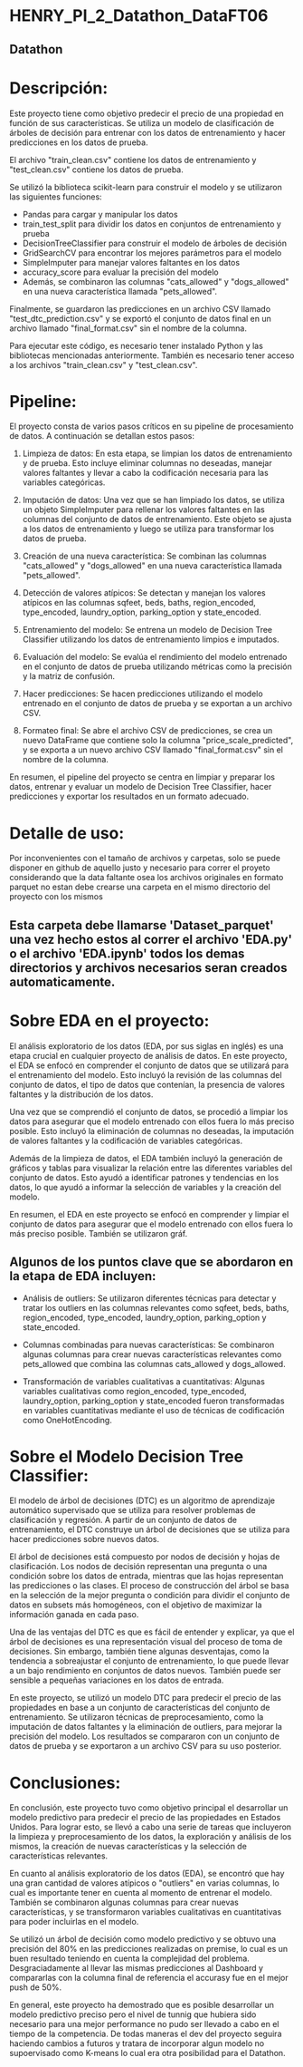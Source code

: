 # HENRY_PI_2_Datathon_DataFT06

## Datathon

# Descripción:
Este proyecto tiene como objetivo predecir el precio de una propiedad en función de sus características. Se utiliza un modelo de clasificación de árboles de decisión para entrenar con los datos de entrenamiento y hacer predicciones en los datos de prueba.

El archivo "train_clean.csv" contiene los datos de entrenamiento y "test_clean.csv" contiene los datos de prueba.

Se utilizó la biblioteca scikit-learn para construir el modelo y se utilizaron las siguientes funciones:

- Pandas para cargar y manipular los datos
- train_test_split para dividir los datos en conjuntos de entrenamiento y prueba
- DecisionTreeClassifier para construir el modelo de árboles de decisión
- GridSearchCV para encontrar los mejores parámetros para el modelo
- SimpleImputer para manejar valores faltantes en los datos
- accuracy_score para evaluar la precisión del modelo
- Además, se combinaron las columnas "cats_allowed" y "dogs_allowed" en una nueva característica llamada "pets_allowed".

Finalmente, se guardaron las predicciones en un archivo CSV llamado "test_dtc_prediction.csv" y se exportó el conjunto de datos final en un archivo llamado "final_format.csv" sin el nombre de la columna.

Para ejecutar este código, es necesario tener instalado Python y las bibliotecas mencionadas anteriormente. También es necesario tener acceso a los archivos "train_clean.csv" y "test_clean.csv".

# Pipeline:
El proyecto consta de varios pasos críticos en su pipeline de procesamiento de datos. A continuación se detallan estos pasos:

1. Limpieza de datos: En esta etapa, se limpian los datos de entrenamiento y de prueba. Esto incluye eliminar columnas no deseadas, manejar valores faltantes y llevar a cabo la codificación necesaria para las variables categóricas.

2. Imputación de datos: Una vez que se han limpiado los datos, se utiliza un objeto SimpleImputer para rellenar los valores faltantes en las columnas del conjunto de datos de entrenamiento. Este objeto se ajusta a los datos de entrenamiento y luego se utiliza para transformar los datos de prueba.

3. Creación de una nueva característica: Se combinan las columnas "cats_allowed" y "dogs_allowed" en una nueva característica llamada "pets_allowed".

4. Detección de valores atípicos: Se detectan y manejan los valores atípicos en las columnas sqfeet, beds, baths, region_encoded, type_encoded, laundry_option, parking_option y state_encoded.

5. Entrenamiento del modelo: Se entrena un modelo de Decision Tree Classifier utilizando los datos de entrenamiento limpios e imputados.

6. Evaluación del modelo: Se evalúa el rendimiento del modelo entrenado en el conjunto de datos de prueba utilizando métricas como la precisión y la matriz de confusión.

7. Hacer predicciones: Se hacen predicciones utilizando el modelo entrenado en el conjunto de datos de prueba y se exportan a un archivo CSV.

8. Formateo final: Se abre el archivo CSV de predicciones, se crea un nuevo DataFrame que contiene solo la columna "price_scale_predicted", y se exporta a un nuevo archivo CSV llamado "final_format.csv" sin el nombre de la columna.

En resumen, el pipeline del proyecto se centra en limpiar y preparar los datos, entrenar y evaluar un modelo de Decision Tree Classifier, hacer predicciones y exportar los resultados en un formato adecuado.

# Detalle de uso:
Por inconvenientes con el tamaño de archivos y carpetas, solo se puede disponer en github de aquello justo y necesario para correr el proyeto
considerando que la data faltante osea los archivos originales en formato parquet no estan debe crearse una carpeta en el mismo directorio del proyecto con los mismos
## Esta carpeta debe llamarse 'Dataset_parquet' una vez hecho estos al correr el archivo 'EDA.py' o el archivo 'EDA.ipynb' todos los demas directorios y archivos necesarios seran creados automaticamente.

# Sobre EDA en el proyecto:
El análisis exploratorio de los datos (EDA, por sus siglas en inglés) es una etapa crucial en cualquier proyecto de análisis de datos. En este proyecto, el EDA se enfocó en comprender el conjunto de datos que se utilizará para el entrenamiento del modelo. Esto incluyó la revisión de las columnas del conjunto de datos, el tipo de datos que contenían, la presencia de valores faltantes y la distribución de los datos.

Una vez que se comprendió el conjunto de datos, se procedió a limpiar los datos para asegurar que el modelo entrenado con ellos fuera lo más preciso posible. Esto incluyó la eliminación de columnas no deseadas, la imputación de valores faltantes y la codificación de variables categóricas.

Además de la limpieza de datos, el EDA también incluyó la generación de gráficos y tablas para visualizar la relación entre las diferentes variables del conjunto de datos. Esto ayudó a identificar patrones y tendencias en los datos, lo que ayudó a informar la selección de variables y la creación del modelo.

En resumen, el EDA en este proyecto se enfocó en comprender y limpiar el conjunto de datos para asegurar que el modelo entrenado con ellos fuera lo más preciso posible. También se utilizaron gráf.

## Algunos de los puntos clave que se abordaron en la etapa de EDA incluyen:
- Análisis de outliers: Se utilizaron diferentes técnicas para detectar y tratar los outliers en las columnas relevantes como sqfeet, beds, baths, region_encoded, type_encoded, laundry_option, parking_option y state_encoded.

- Columnas combinadas para nuevas características: Se combinaron algunas columnas para crear nuevas características relevantes como pets_allowed que combina las columnas cats_allowed y dogs_allowed.

- Transformación de variables cualitativas a cuantitativas: Algunas variables cualitativas como region_encoded, type_encoded, laundry_option, parking_option y state_encoded fueron transformadas en variables cuantitativas mediante el uso de técnicas de codificación como OneHotEncoding.

# Sobre el Modelo Decision Tree Classifier:

El modelo de árbol de decisiones (DTC) es un algoritmo de aprendizaje automático supervisado que se utiliza para resolver problemas de clasificación y regresión. A partir de un conjunto de datos de entrenamiento, el DTC construye un árbol de decisiones que se utiliza para hacer predicciones sobre nuevos datos.

El árbol de decisiones está compuesto por nodos de decisión y hojas de clasificación. Los nodos de decisión representan una pregunta o una condición sobre los datos de entrada, mientras que las hojas representan las predicciones o las clases. El proceso de construcción del árbol se basa en la selección de la mejor pregunta o condición para dividir el conjunto de datos en subsets más homogéneos, con el objetivo de maximizar la información ganada en cada paso.

Una de las ventajas del DTC es que es fácil de entender y explicar, ya que el árbol de decisiones es una representación visual del proceso de toma de decisiones. Sin embargo, también tiene algunas desventajas, como la tendencia a sobreajustar el conjunto de entrenamiento, lo que puede llevar a un bajo rendimiento en conjuntos de datos nuevos. También puede ser sensible a pequeñas variaciones en los datos de entrada.

En este proyecto, se utilizó un modelo DTC para predecir el precio de las propiedades en base a un conjunto de características del conjunto de entrenamiento. Se utilizaron técnicas de preprocesamiento, como la imputación de datos faltantes y la eliminación de outliers, para mejorar la precisión del modelo. Los resultados se compararon con un conjunto de datos de prueba y se exportaron a un archivo CSV para su uso posterior.

# Conclusiones:
En conclusión, este proyecto tuvo como objetivo principal el desarrollar un modelo predictivo para predecir el precio de las propiedades en Estados Unidos. Para lograr esto, se llevó a cabo una serie de tareas que incluyeron la limpieza y preprocesamiento de los datos, la exploración y análisis de los mismos, la creación de nuevas características y la selección de características relevantes.

En cuanto al análisis exploratorio de los datos (EDA), se encontró que hay una gran cantidad de valores atípicos o "outliers" en varias columnas, lo cual es importante tener en cuenta al momento de entrenar el modelo. También se combinaron algunas columnas para crear nuevas características, y se transformaron variables cualitativas en cuantitativas para poder incluirlas en el modelo.

Se utilizó un árbol de decisión como modelo predictivo y se obtuvo una precisión del 80% en las predicciones realizadas on premise, lo cual es un buen resultado teniendo en cuenta la complejidad del problema. Desgraciadamente al llevar las mismas predicciones al Dashboard y compararlas con la columna final de referencia el accurasy fue en el mejor push de 50%.

En general, este proyecto ha demostrado que es posible desarrollar un modelo predictivo preciso pero el nivel de tunnig que hubiera sido necesario para una mejor performance no pudo ser llevado a cabo en el tiempo de la competencia.
De todas maneras el dev del proyecto seguira haciendo cambios a futuros y tratara de incorporar algun modelo no supoervisado como K-means lo cual era otra posibilidad para el Datathon.
